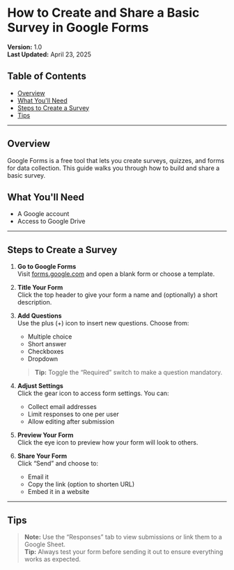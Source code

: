 # How to Create and Share a Basic Survey in Google Forms

**Version:** 1.0  
**Last Updated:** April 23, 2025  

## Table of Contents
- [Overview](#overview)
- [What You'll Need](#what-youll-need)
- [Steps to Create a Survey](#steps-to-create-a-survey)
- [Tips](#tips)

---

## Overview  
Google Forms is a free tool that lets you create surveys, quizzes, and forms for data collection. This guide walks you through how to build and share a basic survey.

## What You'll Need  
- A Google account  
- Access to Google Drive

---

## Steps to Create a Survey

1. **Go to Google Forms**  
   Visit [forms.google.com](https://forms.google.com) and open a blank form or choose a template.

2. **Title Your Form**  
   Click the top header to give your form a name and (optionally) a short description.

3. **Add Questions**  
   Use the plus (+) icon to insert new questions. Choose from:
   - Multiple choice
   - Short answer
   - Checkboxes
   - Dropdown

   > **Tip:** Toggle the “Required” switch to make a question mandatory.

4. **Adjust Settings**  
   Click the gear icon to access form settings. You can:
   - Collect email addresses
   - Limit responses to one per user
   - Allow editing after submission

5. **Preview Your Form**  
   Click the eye icon to preview how your form will look to others.

6. **Share Your Form**  
   Click “Send” and choose to:
   - Email it
   - Copy the link (option to shorten URL)
   - Embed it in a website

---

## Tips

> **Note:** Use the “Responses” tab to view submissions or link them to a Google Sheet.  
> **Tip:** Always test your form before sending it out to ensure everything works as expected.
